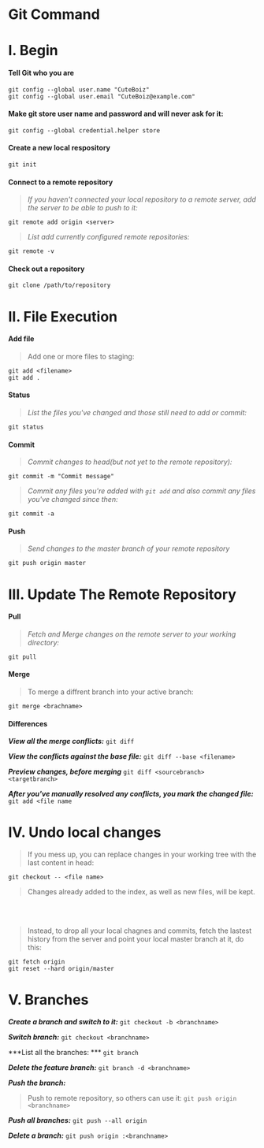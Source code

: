 # Git Command

# I. Begin

#### Tell Git who you are
```
git config --global user.name "CuteBoiz"
git config --global user.email "CuteBoiz@example.com"
```

#### Make git store user name and password and will never ask for it:

```
git config --global credential.helper store
```

#### Create a new local respository

```
git init
```

#### Connect to a remote repository
>*If you haven't connected your local repository to a remote server, add the server to be able to push to it:*

```
git remote add origin <server>
```

>*List add currently configured remote repositories:*

```
git remote -v
```

#### Check out a repository

```
git clone /path/to/repository
```

# II. File Execution

#### Add file
>Add one or more files to staging:

```
git add <filename>
git add .
```

#### Status
>*List the files you've changed and those still need to add or commit:*

```
git status
```

#### Commit
>*Commit changes to head(but not yet to the remote repository):*

```
git commit -m "Commit message"
```

>*Commit any files you're added with `git add` and also commit any files you've changed since then:*

```
git commit -a
```


#### Push
>*Send changes to the master branch of your remote repository*

```
git push origin master
```


# III. Update The Remote Repository

#### Pull 
>*Fetch and Merge changes on the remote server to your working directory:*

```
git pull
```

#### Merge
>To merge a diffrent branch into your active branch:

```
git merge <brachname>
```

#### Differences
***View all the merge conflicts:***
`git diff`

***View the conflicts against the base file:***
`git diff --base <filename>`

***Preview changes, before merging***
`git diff <sourcebranch> <targetbranch>`

***After you've manually resolved any conflicts, you mark the changed file:***
`git add <file name`

# IV. Undo local changes
>If you mess up, you can replace changes in your working tree with the last content in head:

```
git checkout -- <file name>
```
>Changes already added to the index, as well as new files, will be kept.
</br>
</br>

>Instead, to drop all your local chagnes and commits, fetch the lastest history from the server and point your local master branch at it, do this:
```
git fetch origin
git reset --hard origin/master
```
# V. Branches

***Create a branch and switch to it:***
`git checkout -b <branchname> ` 

***Switch branch:***
`git checkout <branchname> `

***List all the branches: ***
`git branch`

***Delete the feature branch:***
`git branch -d <branchname> `

***Push the branch:***
>Push to remote repository, so others can use it:  `git push origin <branchname> `

***Push all branches:***
`git push --all origin `

***Delete a branch:***
`git push origin :<branchname>`




